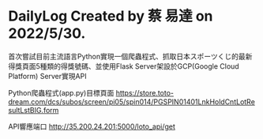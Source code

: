 # DailyLog Created by 蔡 易達 on 2022/5/30.

首次嘗試目前主流語言Python實現一個爬蟲程式、抓取日本スポーツくじ的最新得獎頁面5種類的得獎號碼、並使用Flask Server架設於GCP(Google Cloud Platform) Server實現API 

Python爬蟲程式(app.py)目標頁面 
https://store.toto-dream.com/dcs/subos/screen/pi05/spin014/PGSPIN01401LnkHoldCntLotResultLstBIG.form 

API響應端口 
http://35.200.24.201:5000/loto_api/get
